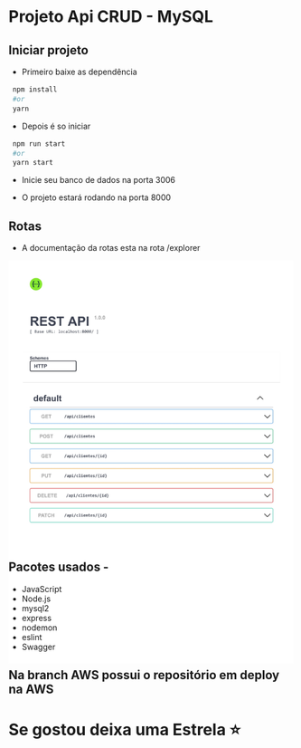 # Projeto Api CRUD - MySQL

## Iniciar projeto
 - Primeiro baixe as dependência
 
 ```bash
  npm install
  #or
  yarn
 ```

 - Depois é so iniciar

 ```bash
  npm run start
  #or
  yarn start
 ```
 - Inicie seu banco de dados na porta 3006
 
 - O projeto estará rodando na porta 8000
## Rotas

 - A documentação da rotas esta na rota /explorer

<div style="height:500px" align="center">
  <img src="/src/docs/sws.jpg" alt="Swagger rotas"/>
</div>

## Pacotes usados - 
 - JavaScript
 - Node.js
 - mysql2
 - express
 - nodemon
 - eslint
 - Swagger


## Na branch AWS possui o repositório em deploy na AWS
# Se gostou deixa uma Estrela ⭐
